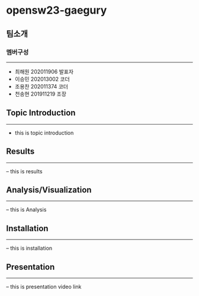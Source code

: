 # opensw23-gaegury  
## 팀소개  
### 멤버구성  
---
- 최해원 202011906 발표자  
- 이승민 202013002 코더  
- 조용찬 202011374 코더  
- 천송현 201911219 조장  


## Topic Introduction  
---
- this is topic introduction  
## Results
---
– this is results  


## Analysis/Visualization    
---  
– this is Analysis  


## Installation  
---  
– this is installation  


## Presentation  
---  
– this is presentation video link  
